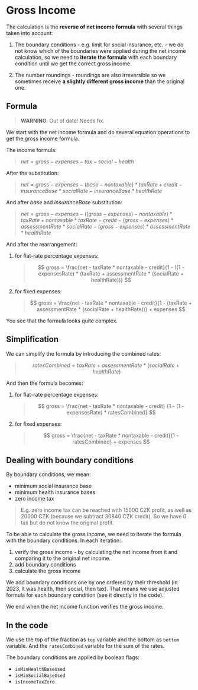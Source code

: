 # Gross Income

The calculation is the **reverse of net income formula** with several things taken into account:

1. The boundary conditions - e.g. limit for social insurance, etc. - we do not know which of the boundaries were applied during
   the net income calculation, so we need to **iterate the formula** with each boundary condition until we get the
   correct gross income.

2. The number roundings - roundings are also irreversible so we sometimes receive **a slightly different gross income** than the original one.

## Formula

> **WARNING**: Out of date! Needs fix.

We start with the net income formula and do several equation operations to get the gross income formula.

The income formula:

> $net = gross - expenses - tax - social - health$

After the substitution:

> $net = gross - expenses - (base - nontaxable) * taxRate + credit - insuranceBase * socialRate - insuranceBase * healthRate$

And after $base$ and $insuranceBase$ substitution:

> $net = gross - expenses - ((gross - expenses) - nontaxable )* taxRate + nontaxable * taxRate - credit - (gross - expenses) * assessmentRate * socialRate - (gross - expenses) * assessmentRate * healthRate$

And after the rearrangement:

1. for flat-rate percentage expenses:

   > $$
   gross = \frac{net - taxRate * nontaxable - credit}{1 - ((1 - expensesRate) * (taxRate + assessmentRate * (socialRate + healthRate))}
   $$

2. for fixed expenses:

   > $$
   gross = \frac{net - taxRate * nontaxable - credit}{1 - (taxRate + assessmentRate * (socialRate + healthRate))} + expenses
   $$

You see that the formula looks quite complex.

## Simplification

We can simplify the formula by introducing the combined rates:

> $$ratesCombined = taxRate + assessmentRate * (socialRate + healthRate)$$

And then the formula becomes:

1. for flat-rate percentage expenses:

   > $$
   gross = \frac{net - taxRate * nontaxable - credit} {1 - (1 - expensesRate) * ratesCombined}
   $$

2. for fixed expenses:

   > $$
   gross = \frac{net - taxRate * nontaxable - credit}{1 - ratesCombined} + expenses
   $$

## Dealing with boundary conditions

By boundary conditions, we mean:

- minimum social insurance base
- minimum health insurance bases
- zero income tax

> E.g. zero income tax can be reached with 15000 CZK profit, as well as 20000 CZK (because we subtract
> 30840 CZK credit). So we have 0 tax but do not know the original profit.

To be able to calculate the gross income, we need to iterate the formula with the boundary conditions. In each iteration:

1. verify the gross income - by calculating the net income from it and comparing it to the original net income.
2. add boundary conditions
3. calculate the gross income

We add boundary conditions one by one ordered by their threshold (in 2023, it was health, then social, then tax).
That means we use adjusted formula for each boundary condition (see it directly in the code).

We end when the net income function verifies the gross income.

## In the code

We use the top of the fraction as `top` variable and the bottom as `bottom` variable. And the `ratesCombined`
variable for the sum of the rates.

The boundary conditions are applied by boolean flags:

- `isMinHealthBaseUsed`
- `isMinSocialBaseUsed`
- `isIncomeTaxZero`
